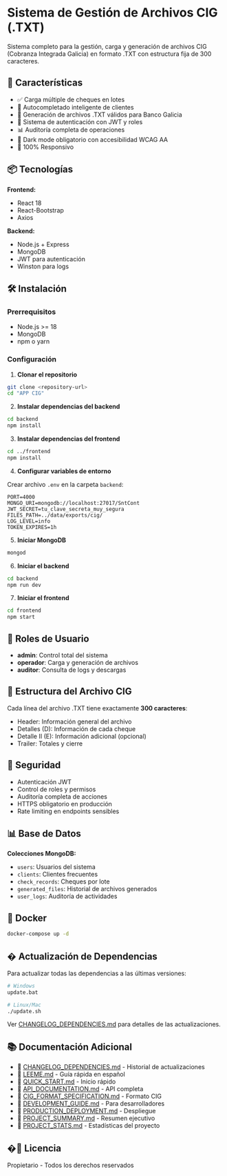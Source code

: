 # Sistema de Gestión de Archivos CIG (.TXT)

Sistema completo para la gestión, carga y generación de archivos CIG (Cobranza Integrada Galicia) en formato .TXT con estructura fija de 300 caracteres.

## 🚀 Características

- ✅ Carga múltiple de cheques en lotes
- 🤖 Autocompletado inteligente de clientes
- 📄 Generación de archivos .TXT válidos para Banco Galicia
- 🔐 Sistema de autenticación con JWT y roles
- 📊 Auditoría completa de operaciones
- 🌙 Dark mode obligatorio con accesibilidad WCAG AA
- 📱 100% Responsivo

## 📦 Tecnologías

**Frontend:**
- React 18
- React-Bootstrap
- Axios

**Backend:**
- Node.js + Express
- MongoDB
- JWT para autenticación
- Winston para logs

## 🛠️ Instalación

### Prerrequisitos
- Node.js >= 18
- MongoDB
- npm o yarn

### Configuración

1. **Clonar el repositorio**
```bash
git clone <repository-url>
cd "APP CIG"
```

2. **Instalar dependencias del backend**
```bash
cd backend
npm install
```

3. **Instalar dependencias del frontend**
```bash
cd ../frontend
npm install
```

4. **Configurar variables de entorno**

Crear archivo `.env` en la carpeta `backend`:
```
PORT=4000
MONGO_URI=mongodb://localhost:27017/SntCont
JWT_SECRET=tu_clave_secreta_muy_segura
FILES_PATH=../data/exports/cig/
LOG_LEVEL=info
TOKEN_EXPIRES=1h
```

5. **Iniciar MongoDB**
```bash
mongod
```

6. **Iniciar el backend**
```bash
cd backend
npm run dev
```

7. **Iniciar el frontend**
```bash
cd frontend
npm start
```

## 👥 Roles de Usuario

- **admin**: Control total del sistema
- **operador**: Carga y generación de archivos
- **auditor**: Consulta de logs y descargas

## 📝 Estructura del Archivo CIG

Cada línea del archivo .TXT tiene exactamente **300 caracteres**:
- Header: Información general del archivo
- Detalles (D): Información de cada cheque
- Detalle II (E): Información adicional (opcional)
- Trailer: Totales y cierre

## 🔐 Seguridad

- Autenticación JWT
- Control de roles y permisos
- Auditoría completa de acciones
- HTTPS obligatorio en producción
- Rate limiting en endpoints sensibles

## 📊 Base de Datos

**Colecciones MongoDB:**
- `users`: Usuarios del sistema
- `clients`: Clientes frecuentes
- `check_records`: Cheques por lote
- `generated_files`: Historial de archivos generados
- `user_logs`: Auditoría de actividades

## 🐳 Docker

```bash
docker-compose up -d
```

## � Actualización de Dependencias

Para actualizar todas las dependencias a las últimas versiones:

```bash
# Windows
update.bat

# Linux/Mac
./update.sh
```

Ver [CHANGELOG_DEPENDENCIES.md](CHANGELOG_DEPENDENCIES.md) para detalles de las actualizaciones.

## 📚 Documentación Adicional

- 📖 [CHANGELOG_DEPENDENCIES.md](CHANGELOG_DEPENDENCIES.md) - Historial de actualizaciones
- 📖 [LEEME.md](LEEME.md) - Guía rápida en español
- 📖 [QUICK_START.md](QUICK_START.md) - Inicio rápido
- 📖 [API_DOCUMENTATION.md](API_DOCUMENTATION.md) - API completa
- 📖 [CIG_FORMAT_SPECIFICATION.md](CIG_FORMAT_SPECIFICATION.md) - Formato CIG
- 📖 [DEVELOPMENT_GUIDE.md](DEVELOPMENT_GUIDE.md) - Para desarrolladores
- 📖 [PRODUCTION_DEPLOYMENT.md](PRODUCTION_DEPLOYMENT.md) - Despliegue
- 📖 [PROJECT_SUMMARY.md](PROJECT_SUMMARY.md) - Resumen ejecutivo
- 📖 [PROJECT_STATS.md](PROJECT_STATS.md) - Estadísticas del proyecto

## �📄 Licencia

Propietario - Todos los derechos reservados

